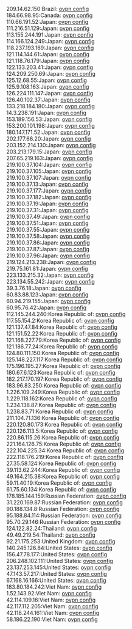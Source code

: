 209.14.62.150:Brazil: [ovpn config](vpn/209_14_62_150.ovpn)  
184.66.98.95:Canada: [ovpn config](vpn/184_66_98_95.ovpn)  
110.66.191.52:Japan: [ovpn config](vpn/110_66_191_52.ovpn)  
111.216.51.129:Japan: [ovpn config](vpn/111_216_51_129.ovpn)  
113.155.244.191:Japan: [ovpn config](vpn/113_155_244_191.ovpn)  
114.166.124.249:Japan: [ovpn config](vpn/114_166_124_249.ovpn)  
118.237.193.169:Japan: [ovpn config](vpn/118_237_193_169.ovpn)  
121.114.144.61:Japan: [ovpn config](vpn/121_114_144_61.ovpn)  
121.118.76.179:Japan: [ovpn config](vpn/121_118_76_179.ovpn)  
122.133.203.41:Japan: [ovpn config](vpn/122_133_203_41.ovpn)  
124.209.250.69:Japan: [ovpn config](vpn/124_209_250_69.ovpn)  
125.12.68.55:Japan: [ovpn config](vpn/125_12_68_55.ovpn)  
125.9.108.163:Japan: [ovpn config](vpn/125_9_108_163.ovpn)  
126.224.111.147:Japan: [ovpn config](vpn/126_224_111_147.ovpn)  
126.40.102.37:Japan: [ovpn config](vpn/126_40_102_37.ovpn)  
133.218.184.180:Japan: [ovpn config](vpn/133_218_184_180.ovpn)  
14.3.238.191:Japan: [ovpn config](vpn/14_3_238_191.ovpn)  
153.189.156.53:Japan: [ovpn config](vpn/153_189_156_53.ovpn)  
153.200.101.198:Japan: [ovpn config](vpn/153_200_101_198.ovpn)  
180.147.171.52:Japan: [ovpn config](vpn/180_147_171_52.ovpn)  
202.177.66.20:Japan: [ovpn config](vpn/202_177_66_20.ovpn)  
203.152.214.130:Japan: [ovpn config](vpn/203_152_214_130.ovpn)  
203.213.179.15:Japan: [ovpn config](vpn/203_213_179_15.ovpn)  
207.65.219.163:Japan: [ovpn config](vpn/207_65_219_163.ovpn)  
219.100.37.104:Japan: [ovpn config](vpn/219_100_37_104.ovpn)  
219.100.37.105:Japan: [ovpn config](vpn/219_100_37_105.ovpn)  
219.100.37.107:Japan: [ovpn config](vpn/219_100_37_107.ovpn)  
219.100.37.13:Japan: [ovpn config](vpn/219_100_37_13.ovpn)  
219.100.37.177:Japan: [ovpn config](vpn/219_100_37_177.ovpn)  
219.100.37.182:Japan: [ovpn config](vpn/219_100_37_182.ovpn)  
219.100.37.19:Japan: [ovpn config](vpn/219_100_37_19.ovpn)  
219.100.37.31:Japan: [ovpn config](vpn/219_100_37_31.ovpn)  
219.100.37.49:Japan: [ovpn config](vpn/219_100_37_49.ovpn)  
219.100.37.51:Japan: [ovpn config](vpn/219_100_37_51.ovpn)  
219.100.37.55:Japan: [ovpn config](vpn/219_100_37_55.ovpn)  
219.100.37.58:Japan: [ovpn config](vpn/219_100_37_58.ovpn)  
219.100.37.86:Japan: [ovpn config](vpn/219_100_37_86.ovpn)  
219.100.37.87:Japan: [ovpn config](vpn/219_100_37_87.ovpn)  
219.100.37.96:Japan: [ovpn config](vpn/219_100_37_96.ovpn)  
219.124.213.238:Japan: [ovpn config](vpn/219_124_213_238.ovpn)  
219.75.161.81:Japan: [ovpn config](vpn/219_75_161_81.ovpn)  
223.133.215.32:Japan: [ovpn config](vpn/223_133_215_32.ovpn)  
223.134.55.242:Japan: [ovpn config](vpn/223_134_55_242.ovpn)  
39.3.76.18:Japan: [ovpn config](vpn/39_3_76_18.ovpn)  
60.83.88.123:Japan: [ovpn config](vpn/60_83_88_123.ovpn)  
60.94.219.155:Japan: [ovpn config](vpn/60_94_219_155.ovpn)  
60.95.76.42:Japan: [ovpn config](vpn/60_95_76_42.ovpn)  
112.145.244.240:Korea Republic of: [ovpn config](vpn/112_145_244_240.ovpn)  
117.55.154.2:Korea Republic of: [ovpn config](vpn/117_55_154_2.ovpn)  
121.137.47.84:Korea Republic of: [ovpn config](vpn/121_137_47_84.ovpn)  
121.151.52.22:Korea Republic of: [ovpn config](vpn/121_151_52_22.ovpn)  
121.168.227.79:Korea Republic of: [ovpn config](vpn/121_168_227_79.ovpn)  
121.186.77.24:Korea Republic of: [ovpn config](vpn/121_186_77_24.ovpn)  
124.80.111.150:Korea Republic of: [ovpn config](vpn/124_80_111_150.ovpn)  
125.148.227.117:Korea Republic of: [ovpn config](vpn/125_148_227_117.ovpn)  
175.196.195.27:Korea Republic of: [ovpn config](vpn/175_196_195_27.ovpn)  
180.67.6.123:Korea Republic of: [ovpn config](vpn/180_67_6_123.ovpn)  
182.217.170.197:Korea Republic of: [ovpn config](vpn/182_217_170_197.ovpn)  
183.96.83.250:Korea Republic of: [ovpn config](vpn/183_96_83_250.ovpn)  
1.226.109.249:Korea Republic of: [ovpn config](vpn/1_226_109_249.ovpn)  
1.229.118.162:Korea Republic of: [ovpn config](vpn/1_229_118_162.ovpn)  
1.234.138.87:Korea Republic of: [ovpn config](vpn/1_234_138_87.ovpn)  
1.238.83.71:Korea Republic of: [ovpn config](vpn/1_238_83_71.ovpn)  
211.104.71.136:Korea Republic of: [ovpn config](vpn/211_104_71_136.ovpn)  
220.120.80.173:Korea Republic of: [ovpn config](vpn/220_120_80_173.ovpn)  
220.126.113.5:Korea Republic of: [ovpn config](vpn/220_126_113_5.ovpn)  
220.86.115.26:Korea Republic of: [ovpn config](vpn/220_86_115_26.ovpn)  
221.164.126.75:Korea Republic of: [ovpn config](vpn/221_164_126_75.ovpn)  
222.104.225.34:Korea Republic of: [ovpn config](vpn/222_104_225_34.ovpn)  
222.118.176.219:Korea Republic of: [ovpn config](vpn/222_118_176_219.ovpn)  
27.35.58.124:Korea Republic of: [ovpn config](vpn/27_35_58_124.ovpn)  
39.113.62.244:Korea Republic of: [ovpn config](vpn/39_113_62_244.ovpn)  
49.164.215.38:Korea Republic of: [ovpn config](vpn/49_164_215_38.ovpn)  
59.11.40.19:Korea Republic of: [ovpn config](vpn/59_11_40_19.ovpn)  
61.75.60.134:Korea Republic of: [ovpn config](vpn/61_75_60_134.ovpn)  
178.185.144.159:Russian Federation: [ovpn config](vpn/178_185_144_159.ovpn)  
31.220.169.87:Russian Federation: [ovpn config](vpn/31_220_169_87.ovpn)  
90.188.134.8:Russian Federation: [ovpn config](vpn/90_188_134_8.ovpn)  
95.188.84.114:Russian Federation: [ovpn config](vpn/95_188_84_114.ovpn)  
95.70.29.146:Russian Federation: [ovpn config](vpn/95_70_29_146.ovpn)  
124.122.82.24:Thailand: [ovpn config](vpn/124_122_82_24.ovpn)  
49.49.219.54:Thailand: [ovpn config](vpn/49_49_219_54.ovpn)  
92.21.175.253:United Kingdom: [ovpn config](vpn/92_21_175_253.ovpn)  
140.245.126.84:United States: [ovpn config](vpn/140_245_126_84.ovpn)  
156.47.78.177:United States: [ovpn config](vpn/156_47_78_177.ovpn)  
206.248.102.111:United States: [ovpn config](vpn/206_248_102_111.ovpn)  
23.137.253.145:United States: [ovpn config](vpn/23_137_253_145.ovpn)  
47.143.57.217:United States: [ovpn config](vpn/47_143_57_217.ovpn)  
67.168.16.166:United States: [ovpn config](vpn/67_168_16_166.ovpn)  
183.80.184.242:Viet Nam: [ovpn config](vpn/183_80_184_242.ovpn)  
1.52.143.92:Viet Nam: [ovpn config](vpn/1_52_143_92.ovpn)  
42.114.109.16:Viet Nam: [ovpn config](vpn/42_114_109_16.ovpn)  
42.117.112.205:Viet Nam: [ovpn config](vpn/42_117_112_205.ovpn)  
42.118.244.161:Viet Nam: [ovpn config](vpn/42_118_244_161.ovpn)  
58.186.22.190:Viet Nam: [ovpn config](vpn/58_186_22_190.ovpn)  
